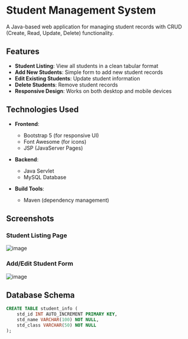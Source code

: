 # Student Management System

A Java-based web application for managing student records with CRUD (Create, Read, Update, Delete) functionality.

## Features

- **Student Listing**: View all students in a clean tabular format
- **Add New Students**: Simple form to add new student records
- **Edit Existing Students**: Update student information
- **Delete Students**: Remove student records
- **Responsive Design**: Works on both desktop and mobile devices

## Technologies Used

- **Frontend**: 
  - Bootstrap 5 (for responsive UI)
  - Font Awesome (for icons)
  - JSP (JavaServer Pages)

- **Backend**:
  - Java Servlet
  - MySQL Database

- **Build Tools**:
  - Maven (dependency management)

## Screenshots

### Student Listing Page
![image](https://github.com/user-attachments/assets/ac9fd0b5-1d2f-44be-b44b-510d4947a98d)


### Add/Edit Student Form
![image](https://github.com/user-attachments/assets/072f4245-bbb6-416a-be79-810f8a4b847a)


## Database Schema

```sql
CREATE TABLE student_info (
    std_id INT AUTO_INCREMENT PRIMARY KEY,
    std_name VARCHAR(100) NOT NULL,
    std_class VARCHAR(50) NOT NULL
);
